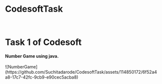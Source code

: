 # CodesoftTask
<br>
<h1>Task 1 of Codesoft</h1>
<h4>Number Game using java.</h4>
![NumberGame](https://github.com/Suchitadarode/CodesoftTask/assets/114850172/6f52a4a8-17c7-42fc-9cb9-e90cec5acba8)

